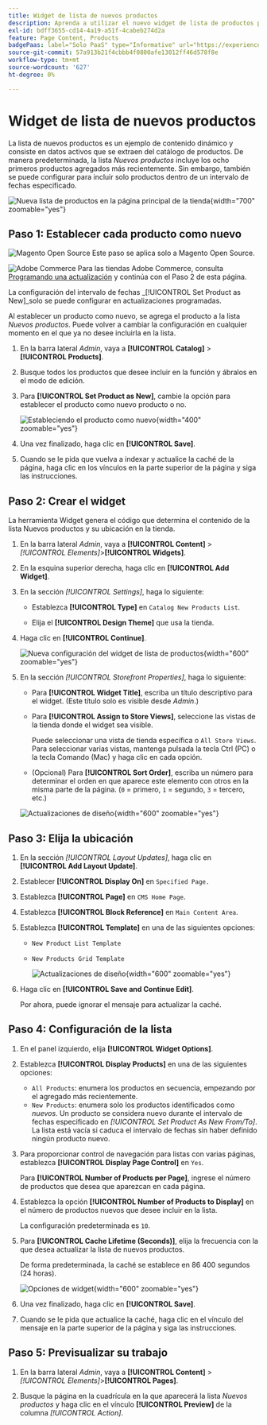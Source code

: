 ```yaml
---
title: Widget de lista de nuevos productos
description: Aprenda a utilizar el nuevo widget de lista de productos para mostrar una lista de los productos añadidos más recientemente.
exl-id: bdff3655-cd14-4a19-a51f-4cabeb274d2a
feature: Page Content, Products
badgePaas: label="Solo PaaS" type="Informative" url="https://experienceleague.adobe.com/en/docs/commerce/user-guides/product-solutions" tooltip="Se aplica solo a proyectos de Adobe Commerce en la nube (infraestructura PaaS administrada por Adobe) y a proyectos locales."
source-git-commit: 57a913b21f4cbbb4f0800afe13012ff46d578f8e
workflow-type: tm+mt
source-wordcount: '627'
ht-degree: 0%

---
```


# Widget de lista de nuevos productos

La lista de nuevos productos es un ejemplo de contenido dinámico y consiste en datos activos que se extraen del catálogo de productos. De manera predeterminada, la lista _Nuevos productos_ incluye los ocho primeros productos agregados más recientemente. Sin embargo, también se puede configurar para incluir solo productos dentro de un intervalo de fechas especificado.

![Nueva lista de productos en la página principal de la tienda](./assets/storefront-home-page-new-products.png){width="700" zoomable="yes"}

## Paso 1: Establecer cada producto como nuevo

![Magento Open Source](../assets/open-source.svg) Este paso se aplica solo a Magento Open Source.

![Adobe Commerce](../assets/adobe-logo.svg) Para las tiendas Adobe Commerce, consulta [Programando una actualización](content-staging-scheduled-update.md) y continúa con el Paso 2 de esta página.

La configuración del intervalo de fechas _[!UICONTROL Set Product as New]_solo se puede configurar en actualizaciones programadas.

Al establecer un producto como nuevo, se agrega el producto a la lista _Nuevos productos_. Puede volver a cambiar la configuración en cualquier momento en el que ya no desee incluirla en la lista.

1. En la barra lateral _Admin_, vaya a **[!UICONTROL Catalog]** > **[!UICONTROL Products]**.

1. Busque todos los productos que desee incluir en la función y ábralos en el modo de edición.

1. Para **[!UICONTROL Set Product as New]**, cambie la opción para establecer el producto como nuevo producto o no.

   ![Estableciendo el producto como nuevo](./assets/product-set-as-new.png){width="400" zoomable="yes"}

1. Una vez finalizado, haga clic en **[!UICONTROL Save]**.

1. Cuando se le pida que vuelva a indexar y actualice la caché de la página, haga clic en los vínculos en la parte superior de la página y siga las instrucciones.

## Paso 2: Crear el widget

La herramienta Widget genera el código que determina el contenido de la lista Nuevos productos y su ubicación en la tienda.

1. En la barra lateral _Admin_, vaya a **[!UICONTROL Content]** > _[!UICONTROL Elements]_>**[!UICONTROL Widgets]**.

1. En la esquina superior derecha, haga clic en **[!UICONTROL Add Widget]**.

1. En la sección _[!UICONTROL Settings]_, haga lo siguiente:

   - Establezca **[!UICONTROL Type]** en `Catalog New Products List`.

   - Elija el **[!UICONTROL Design Theme]** que usa la tienda.

1. Haga clic en **[!UICONTROL Continue]**.

   ![Nueva configuración del widget de lista de productos](./assets/widget-settings.png){width="600" zoomable="yes"}

1. En la sección _[!UICONTROL Storefront Properties]_, haga lo siguiente:

   - Para **[!UICONTROL Widget Title]**, escriba un título descriptivo para el widget. (Este título solo es visible desde _Admin_.)

   - Para **[!UICONTROL Assign to Store Views]**, seleccione las vistas de la tienda donde el widget sea visible.

     Puede seleccionar una vista de tienda específica o `All Store Views`. Para seleccionar varias vistas, mantenga pulsada la tecla Ctrl (PC) o la tecla Comando (Mac) y haga clic en cada opción.

   - (Opcional) Para **[!UICONTROL Sort Order]**, escriba un número para determinar el orden en que aparece este elemento con otros en la misma parte de la página. (`0` = primero, `1` = segundo, `3` = tercero, etc.)

   ![Actualizaciones de diseño](./assets/widget-layout-update-home-page.png){width="600" zoomable="yes"}

## Paso 3: Elija la ubicación

1. En la sección _[!UICONTROL Layout Updates]_, haga clic en **[!UICONTROL Add Layout Update]**.

1. Establecer **[!UICONTROL Display On]** en `Specified Page.`

1. Establezca **[!UICONTROL Page]** en `CMS Home Page`.

1. Establezca **[!UICONTROL Block Reference]** en `Main Content Area`.

1. Establezca **[!UICONTROL Template]** en una de las siguientes opciones:

   - `New Product List Template`
   - `New Products Grid Template`

     ![Actualizaciones de diseño](./assets/widget-layout-update-new-products-list.png){width="600" zoomable="yes"}

1. Haga clic en **[!UICONTROL Save and Continue Edit]**.

   Por ahora, puede ignorar el mensaje para actualizar la caché.

## Paso 4: Configuración de la lista

1. En el panel izquierdo, elija **[!UICONTROL Widget Options]**.

1. Establezca **[!UICONTROL Display Products]** en una de las siguientes opciones:

   - `All Products`: enumera los productos en secuencia, empezando por el agregado más recientemente.
   - `New Products`: enumera solo los productos identificados como _nuevos_. Un producto se considera nuevo durante el intervalo de fechas especificado en _[!UICONTROL Set Product As New From/To]_. La lista está vacía si caduca el intervalo de fechas sin haber definido ningún producto nuevo.

1. Para proporcionar control de navegación para listas con varias páginas, establezca **[!UICONTROL Display Page Control]** en `Yes`.

   Para **[!UICONTROL Number of Products per Page]**, ingrese el número de productos que desea que aparezcan en cada página.

1. Establezca la opción **[!UICONTROL Number of Products to Display]** en el número de productos nuevos que desee incluir en la lista.

   La configuración predeterminada es `10`.

1. Para **[!UICONTROL Cache Lifetime (Seconds)]**, elija la frecuencia con la que desea actualizar la lista de nuevos productos.

   De forma predeterminada, la caché se establece en 86 400 segundos (24 horas).

   ![Opciones de widget](./assets/widget-options-new-product-list.png){width="600" zoomable="yes"}

1. Una vez finalizado, haga clic en **[!UICONTROL Save]**.

1. Cuando se le pida que actualice la caché, haga clic en el vínculo del mensaje en la parte superior de la página y siga las instrucciones.

## Paso 5: Previsualizar su trabajo

1. En la barra lateral _Admin_, vaya a **[!UICONTROL Content]** > _[!UICONTROL Elements]_>**[!UICONTROL Pages]**.

1. Busque la página en la cuadrícula en la que aparecerá la lista _Nuevos productos_ y haga clic en el vínculo **[!UICONTROL Preview]** de la columna _[!UICONTROL Action]_.
